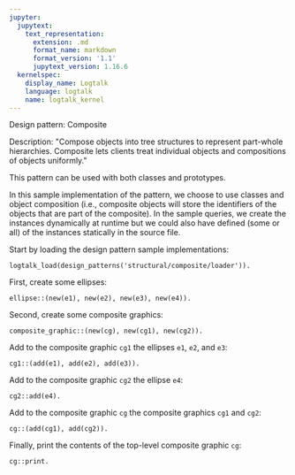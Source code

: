 ```yaml
---
jupyter:
  jupytext:
    text_representation:
      extension: .md
      format_name: markdown
      format_version: '1.1'
      jupytext_version: 1.16.6
  kernelspec:
    display_name: Logtalk
    language: logtalk
    name: logtalk_kernel
---
```


<!--
________________________________________________________________________

This file is part of Logtalk <https://logtalk.org/>  
SPDX-FileCopyrightText: 1998-2025 Paulo Moura <pmoura@logtalk.org>  
SPDX-License-Identifier: Apache-2.0

Licensed under the Apache License, Version 2.0 (the "License");
you may not use this file except in compliance with the License.
You may obtain a copy of the License at

    http://www.apache.org/licenses/LICENSE-2.0

Unless required by applicable law or agreed to in writing, software
distributed under the License is distributed on an "AS IS" BASIS,
WITHOUT WARRANTIES OR CONDITIONS OF ANY KIND, either express or implied.
See the License for the specific language governing permissions and
limitations under the License.
________________________________________________________________________
-->

Design pattern:
	Composite

Description:
	"Compose objects into tree structures to represent part-whole
	hierarchies. Composite lets clients treat individual objects
	and compositions of objects uniformly."

This pattern can be used with both classes and prototypes.

In this sample implementation of the pattern, we choose to use classes
and object composition (i.e., composite objects will store the identifiers
of the objects that are part of the composite). In the sample queries,
we create the instances dynamically at runtime but we could also have
defined (some or all) of the instances statically in the source file.

Start by loading the design pattern sample implementations:

```logtalk
logtalk_load(design_patterns('structural/composite/loader')).
```

First, create some ellipses:

```logtalk
ellipse::(new(e1), new(e2), new(e3), new(e4)).
```

<!--
true.
-->

Second, create some composite graphics:

```logtalk
composite_graphic::(new(cg), new(cg1), new(cg2)).
```

<!--
true.
-->

Add to the composite graphic `cg1` the ellipses `e1`, `e2`, and `e3`:

```logtalk
cg1::(add(e1), add(e2), add(e3)).
```

<!--
true.
-->

Add to the composite graphic `cg2` the ellipse `e4`:

```logtalk
cg2::add(e4).
```

<!--
true.
-->

Add to the composite graphic `cg` the composite graphics `cg1` and `cg2`:

```logtalk
cg::(add(cg1), add(cg2)).
```

<!--
true.
-->

Finally, print the contents of the top-level composite graphic `cg`:

```logtalk
cg::print.
```

<!--
ellipse: e1
ellipse: e2
ellipse: e3
ellipse: e4

true.
-->
